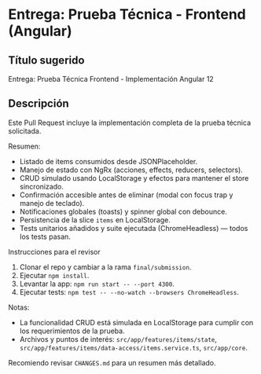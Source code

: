 # Entrega: Prueba Técnica - Frontend (Angular)

## Título sugerido
Entrega: Prueba Técnica Frontend - Implementación Angular 12

## Descripción
Este Pull Request incluye la implementación completa de la prueba técnica solicitada.

Resumen:
- Listado de items consumidos desde JSONPlaceholder.
- Manejo de estado con NgRx (acciones, effects, reducers, selectors).
- CRUD simulado usando LocalStorage y efectos para mantener el store sincronizado.
- Confirmación accesible antes de eliminar (modal con focus trap y manejo de teclado).
- Notificaciones globales (toasts) y spinner global con debounce.
- Persistencia de la slice `items` en LocalStorage.
- Tests unitarios añadidos y suite ejecutada (ChromeHeadless) — todos los tests pasan.

Instrucciones para el revisor
1. Clonar el repo y cambiar a la rama `final/submission`.
2. Ejecutar `npm install`.
3. Levantar la app: `npm run start -- --port 4300`.
4. Ejecutar tests: `npm test -- --no-watch --browsers ChromeHeadless`.

Notas:
- La funcionalidad CRUD está simulada en LocalStorage para cumplir con los requerimientos de la prueba.
- Archivos y puntos de interés: `src/app/features/items/state`, `src/app/features/items/data-access/items.service.ts`, `src/app/core`.

Recomiendo revisar `CHANGES.md` para un resumen más detallado.
